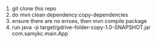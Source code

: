 1. git clone this repo
2. do mvn clean dependency:copy-dependencies
3. ensure there are no erroes, then mvn compile package
4. run java -p target/gdrive-folder-copy-1.0-SNAPSHOT.jar com.samykc.main.App
